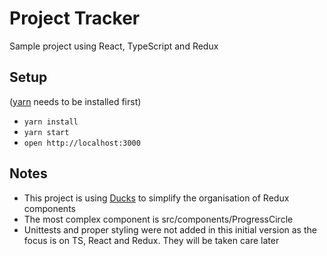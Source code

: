 # Project Tracker

Sample project using React, TypeScript and Redux

## Setup
([yarn](https://yarnpkg.com/en/) needs to be installed first)
- `yarn install`
- `yarn start`
- `open http://localhost:3000`

## Notes
- This project is using [Ducks](https://github.com/erikras/ducks-modular-redux) to simplify the organisation of Redux components
- The most complex component is src/components/ProgressCircle
- Unittests and proper styling were not added in this initial version as the focus is on TS, React and Redux. They will be taken care later